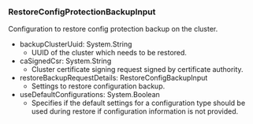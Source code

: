 ### RestoreConfigProtectionBackupInput
Configuration to restore config protection backup on the cluster.

- backupClusterUuid: System.String
  - UUID of the cluster which needs to be restored.
- caSignedCsr: System.String
  - Cluster certificate signing request signed by certificate authority.
- restoreBackupRequestDetails: RestoreConfigBackupInput
  - Settings to restore configuration backup.
- useDefaultConfigurations: System.Boolean
  - Specifies if the default settings for a configuration type should be used during restore if configuration information is not provided.
